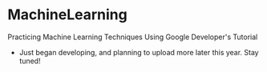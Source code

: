 # MachineLearning
Practicing Machine Learning Techniques Using Google Developer's Tutorial
- Just began developing, and planning to upload more later this year.  Stay tuned!
